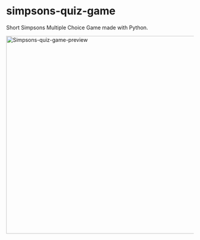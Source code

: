 # simpsons-quiz-game
 Short Simpsons Multiple Choice Game made with Python.
 
 
<img width="530" alt="Simpsons-quiz-game-preview" src="https://user-images.githubusercontent.com/100480990/156267889-d5d9e00e-4b7e-40e0-8808-ec7c3bd4d8d5.png">

